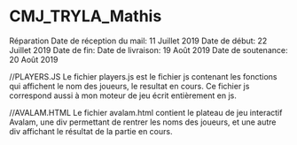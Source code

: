# CMJ_TRYLA_Mathis
Réparation
Date de réception du mail: 11 Juillet 2019
Date de début: 22 Juillet 2019
Date de fin:
Date de livraison: 19 Août 2019
Date de soutenance: 20 Août 2019

//PLAYERS.JS
Le fichier players.js est le fichier js contenant les fonctions qui affichent le nom des joueurs, le resultat en cours.
Ce fichier js correspond aussi à mon moteur de jeu écrit entièrement en js.

//AVALAM.HTML
Le fichier avalam.html contient le plateau de jeu interactif Avalam, une div permettant de rentrer les noms des joueurs, et une autre div affichant le résultat de la partie en cours.
